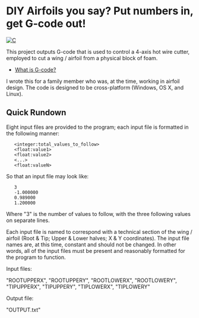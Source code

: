 DIY Airfoils you say? Put numbers in, get G-code out!
=================


[![C](https://img.shields.io/badge/language-c-blue.svg)](https://github.com/gregkrsak/gcode/blob/master/gcode.c)


This project outputs G-code that is used to control a 4-axis hot wire cutter, employed to cut a wing / airfoil from a physical block of foam.

* [What is G-code?]

I wrote this for a family member who was, at the time, working in airfoil design. The code is designed to be cross-platform (Windows, OS X, and Linux).

Quick Rundown
-------------

Eight input files are provided to the program; each input file is formatted in the following manner:

```
   <integer:total_values_to_follow>
   <float:value1>
   <float:value2>
   <...>
   <float:valueN>
```

So that an input file may look like:

```
   3
   -1.000000
   0.989000
   1.200000
```

Where "3" is the number of values to follow, with the three following values on separate lines.

Each input file is named to correspond with a technical section of the wing / airfoil (Root & Tip; Upper & Lower halves; X & Y coordinates). The input file names are, at this time, constant and should not be changed. In other words, all of the input files must be present and reasonably formatted for the program to function.

Input files:

   "ROOTUPPERX", "ROOTUPPERY", "ROOTLOWERX", "ROOTLOWERY",
   "TIPUPPERX", "TIPUPPERY", "TIPLOWERX", "TIPLOWERY"

Output file:

   "OUTPUT.txt"

  [What is G-code?]: http://en.wikipedia.org/wiki/G-code
